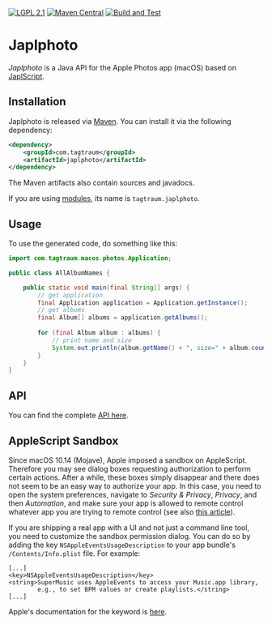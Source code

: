 [![LGPL 2.1](https://img.shields.io/badge/License-LGPL_2.1-blue.svg)](https://www.gnu.org/licenses/old-licenses/lgpl-2.1.html)
[![Maven Central](https://maven-badges.herokuapp.com/maven-central/com.tagtraum/japlphoto/badge.svg)](https://maven-badges.herokuapp.com/maven-central/com.tagtraum/japlphoto)
[![Build and Test](https://github.com/hendriks73/japlphoto/workflows/Build%20and%20Test/badge.svg)](https://github.com/hendriks73/japlphoto/actions)


# Japlphoto

*Japlphoto* is a Java API for the Apple Photos app (macOS) based on
[JaplScript](https://github.com/hendriks73/japlscript).


## Installation

Japlphoto is released via [Maven](https://maven.apache.org).
You can install it via the following dependency:

```xml
<dependency>
    <groupId>com.tagtraum</groupId>
    <artifactId>japlphoto</artifactId>
</dependency>
```

The Maven artifacts also contain sources and javadocs. 

If you are using [modules](https://en.wikipedia.org/wiki/Java_Platform_Module_System),
its name is `tagtraum.japlphoto`.


## Usage
                           
To use the generated code, do something like this:

```java
import com.tagtraum.macos.photos.Application;

public class AllAlbumNames {

    public static void main(final String[] args) {
        // get application
        final Application application = Application.getInstance();
        // get albums
        final Album[] albums = application.getAlbums();
        
        for (final Album album : albums) {
            // print name and size
            System.out.println(album.getName() + ", size=" + album.countMediaItems());
        }
    }
}
```

## API

You can find the complete [API here](https://hendriks73.github.io/japlphoto/com/tagtraum/macos/photos/package-summary.html). 


## AppleScript Sandbox

Since macOS 10.14 (Mojave), Apple imposed a sandbox on AppleScript. Therefore
you may see dialog boxes requesting authorization to perform certain actions.
After a while, these boxes simply disappear and there does not seem to be an easy
way to authorize your app. In this case, you need to open the system preferences,
navigate to *Security & Privacy*, *Privacy*, and then *Automation*, and make
sure your app is allowed to remote control whatever app you are trying to remote
control (see also [this article](https://blog.beatunes.com/2018/10/beatunes-on-mojave-and-windows-10-dark.html)).

If you are shipping a real app with a UI and not just a command line tool, you
need to customize the sandbox permission dialog. You can do so by adding
the key `NSAppleEventsUsageDescription` to your app bundle's `/Contents/Info.plist`
file. For example:

    [...]
    <key>NSAppleEventsUsageDescription</key>
    <string>SuperMusic uses AppleEvents to access your Music.app library,
            e.g., to set BPM values or create playlists.</string>
    [...]

Apple's documentation for the keyword is [here](https://developer.apple.com/documentation/bundleresources/information_property_list/nsappleeventsusagedescription).
